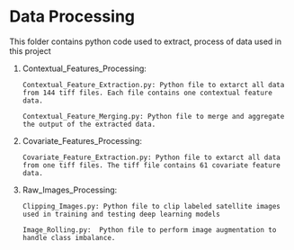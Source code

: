# Data Processing

This folder contains python code used to extract, process of data used in this project

1) Contextual_Features_Processing:
    
       Contextual_Feature_Extraction.py: Python file to extarct all data from 144 tiff files. Each file contains one contextual feature data.
    
       Contextual_Feature_Merging.py: Python file to merge and aggregate the output of the extracted data.
     
2) Covariate_Features_Processing:

       Covariate_Feature_Extraction.py: Python file to extarct all data from one tiff files. The tiff file contains 61 covariate feature data.


3) Raw_Images_Processing:

       Clipping_Images.py: Python file to clip labeled satellite images used in training and testing deep learning models 
       
       Image_Rolling.py:  Python file to perform image augmentation to handle class imbalance. 
